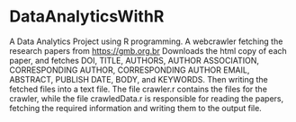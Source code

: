 # DataAnalyticsWithR
A Data Analytics Project using R programming.
A webcrawler fetching the research papers from https://gmb.org.br 
Downloads the html copy of each paper, and fetches DOI, TITLE, AUTHORS, AUTHOR ASSOCIATION, CORRESPONDING AUTHOR, CORRESPONDING AUTHOR EMAIL, ABSTRACT, PUBLISH DATE, BODY, and KEYWORDS.
Then writing the fetched files into a text file.
The file crawler.r contains the files for the crawler, while the file crawledData.r is responsible for reading the papers, fetching the required information and writing them to the output file.

